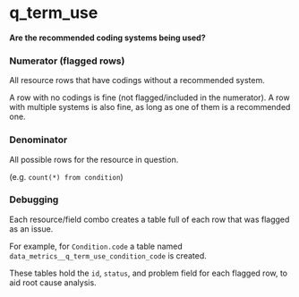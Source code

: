 # q_term_use

**Are the recommended coding systems being used?**

### Numerator (flagged rows)

All resource rows that have codings without a recommended system.

A row with no codings is fine (not flagged/included in the numerator).
A row with multiple systems is also fine,
as long as one of them is a recommended one.

### Denominator

All possible rows for the resource in question.

(e.g. `count(*) from condition`)

### Debugging

Each resource/field combo creates a table full of each row
that was flagged as an issue.

For example, for `Condition.code` a table named
`data_metrics__q_term_use_condition_code` is created.

These tables hold the `id`, `status`, and problem field for each flagged row,
to aid root cause analysis.
